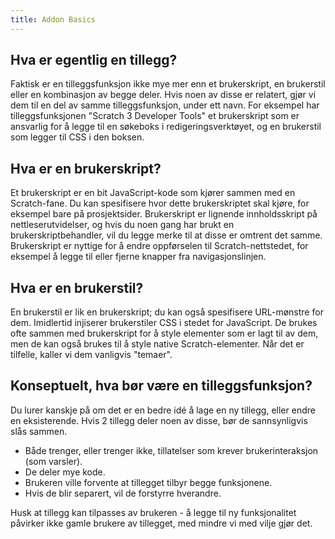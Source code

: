 ```yaml
---
title: Addon Basics
---
```


## Hva er egentlig en tillegg?
Faktisk er en tilleggsfunksjon ikke mye mer enn et brukerskript, en brukerstil eller en kombinasjon av begge deler. Hvis noen av disse er relatert, gjør vi dem til en del av samme tilleggsfunksjon, under ett navn. For eksempel har tilleggsfunksjonen "Scratch 3 Developer Tools" et brukerskript som er ansvarlig for å legge til en søkeboks i redigeringsverktøyet, og en brukerstil som legger til CSS i den boksen.

## Hva er en brukerskript?
Et brukerskript er en bit JavaScript-kode som kjører sammen med en Scratch-fane. Du kan spesifisere hvor dette brukerskriptet skal kjøre, for eksempel bare på prosjektsider. Brukerskript er lignende innholdsskript på nettleserutvidelser, og hvis du noen gang har brukt en brukerskriptbehandler, vil du legge merke til at disse er omtrent det samme.
Brukerskript er nyttige for å endre oppførselen til Scratch-nettstedet, for eksempel å legge til eller fjerne knapper fra navigasjonslinjen.

## Hva er en brukerstil?
En brukerstil er lik en brukerskript; du kan også spesifisere URL-mønstre for dem. Imidlertid injiserer brukerstiler CSS i stedet for JavaScript. De brukes ofte sammen med brukerskript for å style elementer som er lagt til av dem, men de kan også brukes til å style native Scratch-elementer. Når det er tilfelle, kaller vi dem vanligvis "temaer".

## Konseptuelt, hva bør være en tilleggsfunksjon?
Du lurer kanskje på om det er en bedre idé å lage en ny tillegg, eller endre en eksisterende. 
Hvis 2 tillegg deler noen av disse, bør de sannsynligvis slås sammen.
- Både trenger, eller trenger ikke, tillatelser som krever brukerinteraksjon (som varsler).
- De deler mye kode.
- Brukeren ville forvente at tillegget tilbyr begge funksjonene.
- Hvis de blir separert, vil de forstyrre hverandre.

Husk at tillegg kan tilpasses av brukeren - å legge til ny funksjonalitet påvirker ikke gamle brukere av tillegget, med mindre vi med vilje gjør det.